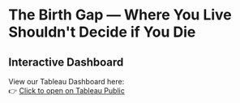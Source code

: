 # The Birth Gap — Where You Live Shouldn't Decide if You Die

## Interactive Dashboard
View our Tableau Dashboard here:  
👉 [Click to open on Tableau Public](https://public.tableau.com/app/profile/group.c3.ds.2025.3.1/viz/CAPSTONEPROJECT_17538015048050/Dashboard1)


